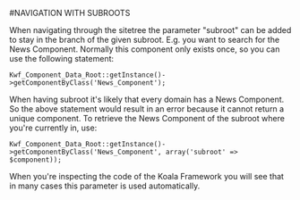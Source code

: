 #NAVIGATION WITH SUBROOTS

When navigating through the sitetree the parameter "subroot" can be added to stay in the branch of the given subroot. 
E.g. you want to search for the News Component. Normally this component only exists once, so you can use the following statement:

`Kwf_Component_Data_Root::getInstance()->getComponentByClass('News_Component');`

When having subroot it's likely that every domain has a News Component. So the above statement would result in an error because 
it cannot return a unique component. To retrieve the News Component of the subroot where you're currently in, use:

`Kwf_Component_Data_Root::getInstance()->getComponentByClass('News_Component', array('subroot' => $component));`

When you're inspecting the code of the Koala Framework you will see that in many cases this parameter is used automatically.